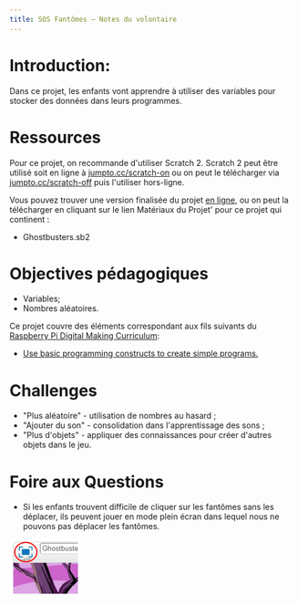 ```yaml
---
title: SOS Fantômes — Notes du volontaire
---
```


# Introduction:
Dans ce projet, les enfants vont apprendre à utiliser des variables pour stocker des données dans leurs programmes.

# Ressources
Pour ce projet, on recommande d'utiliser Scratch 2. Scratch 2 peut être utilisé soit en ligne à [jumpto.cc/scratch-on](http://jumpto.cc/scratch-on) ou on peut le télécharger via [jumpto.cc/scratch-off](http://jumpto.cc/scratch-off) puis l'utiliser hors-ligne.

Vous pouvez trouver une version finalisée du projet <a href="https://scratch.mit.edu/projects/172595411/#editor">en ligne</a>, ou on peut la télécharger en cliquant sur le lien Matériaux du Projet' pour ce projet qui continent :

+ Ghostbusters.sb2

# Objectives pédagogiques
+ Variables;
+ Nombres aléatoires.

Ce projet couvre des éléments correspondant aux fils suivants du [Raspberry Pi Digital Making Curriculum](http://rpf.io/curriculum):

+ [Use basic programming constructs to create simple programs.](https://www.raspberrypi.org/curriculum/programming/creator)

# Challenges
+ "Plus aléatoire" - utilisation de nombres au hasard ;
+ "Ajouter du son" - consolidation dans l'apprentissage des sons ;
+ "Plus d'objets" - appliquer des connaissances pour créer d'autres objets dans le jeu.

# Foire aux Questions
+ Si les enfants trouvent difficile de cliquer sur les fantômes sans les déplacer, ils peuvent jouer en mode plein écran dans lequel nous ne pouvons pas déplacer les fantômes.

![screenshot](images/ghost-fullscreen.png)
